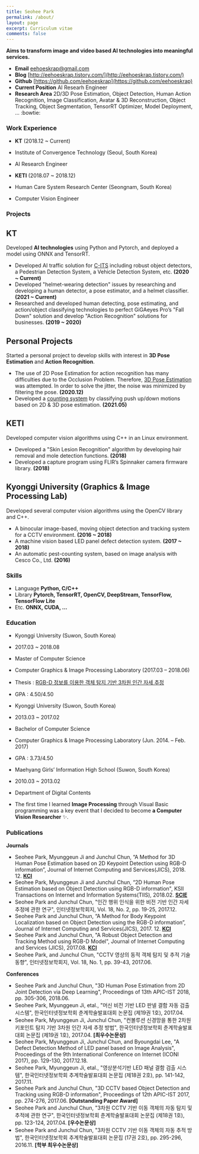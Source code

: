 ```yaml
---
title: Seohee Park
permalink: /about/
layout: page
excerpt: Curriculum vitae
comments: false
---
```


**Aims to transform image and video based AI technologies into meaningful services.**


- **Email** eehoeskrap@gmail.com
- **Blog** [http://eehoeskrap.tistory.com/](http://eehoeskrap.tistory.com/)
- **Github** [https://github.com/eehoeskrap](https://github.com/eehoeskrap)
- **Current Position** AI Researh Engineer
- **Research Area** 2D/3D Pose Estimation, Object Detection, Human Action Recognition, Image Classification, Avatar & 3D Reconstruction, Object Tracking, Object Segmentation, TensorRT Optimizer, Model Deployment, ... :bowtie:


### Work Experience
- **KT** (2018.12 ~ Current)
- Institute of Convergence Technology (Seoul, South Korea)
- AI Research Engineer

- **KETI** (2018.07 ~ 2018.12)
- Human Care System Research Center (Seongnam, South Korea)
- Computer Vision Engineer 


### Projects
## KT
Developed **AI technologies** using Python and Pytorch, and deployed a model using ONNX and TensorRT.
- Developed AI traffic solution for [C-ITS](https://fb.watch/7QwYeD7uM0/) including robust object detectors, a Pedestrian Detection System, a Vehicle Detection System, etc. **(2020 ~ Current)**
- Developed "helmet-wearing detection" issues by researching and developing a human detector, a pose estimator, and a helmet classifier. **(2021 ~ Current)**
- Researched and developed human detecting, pose estimating, and action/object classifying technologies to perfect GiGAeyes Pro’s "Fall Down" solution and develop "Action Recognition" solutions for businesses. **(2019 ~ 2020)**

## Personal Projects
Started a personal project to develop skills with interest in **3D Pose Estimation** and **Action Recognition**.
- The use of 2D Pose Estimation for action recognition has many difficulties due to the Occlusion Problem. Therefore, [3D Pose Estimation](https://tv.kakao.com/v/418252402) was attempted. In order to solve the jitter, the noise was minimized by filtering the pose. **(2020.12)**
- Developed a [counting system](https://tv.kakao.com/v/420103143) by classifying push up/down motions based on 2D & 3D pose estimation. **(2021.05)**

## KETI
Developed computer vision algorithms using C++ in an Linux environment.
- Developed a "Skin Lesion Recognition" algorithm by developing hair removal and mole detection functions. **(2018)**
- Developed a capture program using FLIR’s Spinnaker camera firmware library. **(2018)**

## Kyonggi University (Graphics & Image Processing Lab)
Developed several computer vision algorithms using the OpenCV library and C++.
- A binocular image-based, moving object detection and tracking system for a CCTV environment. **(2016 ~ 2018)**
- A machine vision based LED panel defect detection system. **(2017 ~ 2018)**
- An automatic pest-counting system, based on image analysis with Cesco Co., Ltd. **(2016)**


### Skills
- Language **Python, C/C++**
- Library **Pytorch, TensorRT, OpenCV, DeepStream, TensorFlow, TensorFlow Lite**
- Etc. **ONNX, CUDA, ...**


### Education
- Kyonggi University (Suwon, South Korea)
- 2017.03 ~ 2018.08
- Master of Computer Science
- Computer Graphics & Image Processing Laboratory (2017.03 – 2018.06)
- Thesis : [RGB-D 정보를 이용한 객체 탐지 기반 3차원 인간 자세 추정](http://www.riss.kr/search/detail/DetailView.do?p_mat_type=be54d9b8bc7cdb09&control_no=6d539fa305155a27ffe0bdc3ef48d419)
- GPA : 4.50/4.50

- Kyonggi University (Suwon, South Korea)
- 2013.03 ~ 2017.02
- Bachelor of Computer Science
- Computer Graphics & Image Processing Laboratory (Jun. 2014. – Feb. 2017)
- GPA : 3.73/4.50

- Maehyang Girls’ Information High School (Suwon, South Korea)
- 2010.03 ~ 2013.02
- Department of Digital Contents
- The first time I learned **Image Processing** through Visual Basic programming was a key event that I decided to become **a Computer Vision Researcher** ✨.  


### Publications
**Journals**
- Seohee Park, Myunggeun Ji and Junchul Chun, “A Method for 3D Human Pose Estimation based on 2D Keypoint Detection using RGB-D information”, Journal of Internet Computing and Services(JICS), 2018. 12. **[KCI](http://www.jics.or.kr/digital-library/15446)**
- Seohee Park, Myunggeun Ji and Junchul Chun, “2D Human Pose Estimation based on Object Detection using RGB-D information", KSII Transactions on Internet and Information Systems(TIIS), 2018.02. **[SCIE](http://itiis.org/digital-library/21684)**
- Seohee Park and Junchul Chun, "인간 행위 인식을 위한 비전 기반 인간 자세 추정에 관한 연구", 인터넷정보학회지, Vol. 18, No. 2, pp. 19-25, 2017.12.
- Seohee Park and Junchul Chun, “A Method for Body Keypoint Localization based on Object Detection using the RGB-D information”, Journal of Internet Computing and Services(JICS), 2017. 12. **[KCI](http://www.jics.or.kr/digital-library/3252)**
- Seohee Park and Junchul Chun, "A Robust Object Detection and Tracking Method using RGB-D Model", Journal of Internet Computing and Services (JICS), 2017.08. **[KCI](http://www.jics.or.kr/digital-library/1312)**
- Seohee Park, and Junchul Chun, "CCTV 영상의 동적 객체 탐지 및 추적 기술 동향", 인터넷정보학회지, Vol. 18, No. 1, pp. 39-43, 2017.06.

**Conferences**
- Seohee Park and Junchul Chun, "3D Human Pose Estimation from 2D Joint Detection via Deep Learning", Proceedings of 13th APIC-IST 2018, pp. 305-306, 2018.06.
- Seohee Park, Myunggeun Ji, etal., "머신 비전 기반 LED 판넬 결함 자동 검출 시스템", 한국인터넷정보학회 춘계학술발표대회 논문집 (제19권 1호), 2017.04.
- Seohee Park, Myunggeun Ji, Junchul Chun, "컨볼루션 신경망을 통한 2차원 키포인트 탐지 기반 3차원 인간 자세 추정 방법", 한국인터넷정보학회 춘계학술발표대회 논문집 (제19권 1호), 2017.04. **[최우수논문상]**
- Seohee Park, Myunggeun Ji, Junchul Chun, and Byoungdai Lee, "A Defect Detection Method of LED panel based on Image Analysis", Proceedings of the 9th International Conference on Internet (ICONI 2017), pp. 129-130, 2017.12.18.
- Seohee Park, Myunggeun Ji, etal., "영상분석기반 LED 패널 결함 검출 시스템", 한국인터넷정보학회 추계학술발표대회 논문집 (제18권 2호), pp. 141-142, 2017.11.
- Seohee Park and Junchul Chun, "3D CCTV based Object Detection and Tracking using RGB-D information", Proceedings of 12th APIC-IST 2017, pp. 274-276, 2017.06. **[Outstanding Paper Award]**
- Seohee Park and Junchul Chun, "3차원 CCTV 기반 이동 객체의 자동 탐지 및 추적에 관한 연구", 한국인터넷정보학회 춘계학술발표대회 논문집 (제18권 1호), pp. 123-124, 2017.04. **[우수논문상]**
- Seohee Park and Junchul Chun, "3차원 CCTV 기반 이동 객체의 자동 추적 방법", 한국인터넷정보학회 추계학술발표대회 논문집 (17권 2호), pp. 295-296, 2016.11. **[학부 최우수논문상]**
